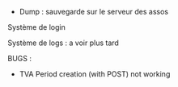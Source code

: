 * Dump : sauvegarde sur le serveur des assos

Système de login

Système de logs : a voir plus tard


BUGS :

- TVA Period creation (with POST) not working
